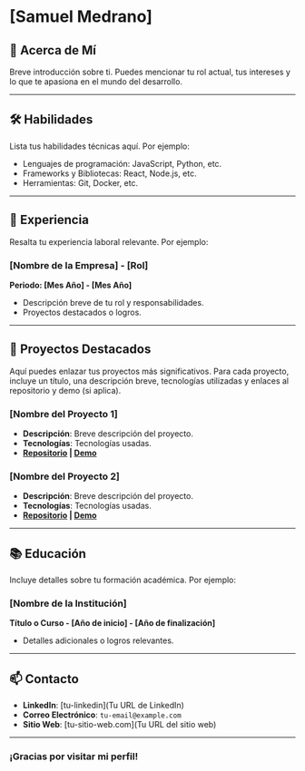 # [Samuel Medrano]

## 👋 Acerca de Mí
Breve introducción sobre ti. Puedes mencionar tu rol actual, tus intereses y lo que te apasiona en el mundo del desarrollo.

---

## 🛠 Habilidades
Lista tus habilidades técnicas aquí. Por ejemplo:
- Lenguajes de programación: JavaScript, Python, etc.
- Frameworks y Bibliotecas: React, Node.js, etc.
- Herramientas: Git, Docker, etc.

---

## 💼 Experiencia
Resalta tu experiencia laboral relevante. Por ejemplo:

### [Nombre de la Empresa] - [Rol]
**Periodo: [Mes Año] - [Mes Año]**
- Descripción breve de tu rol y responsabilidades.
- Proyectos destacados o logros.

---

## 🌟 Proyectos Destacados
Aquí puedes enlazar tus proyectos más significativos. Para cada proyecto, incluye un título, una descripción breve, tecnologías utilizadas y enlaces al repositorio y demo (si aplica).

### [Nombre del Proyecto 1]
- **Descripción**: Breve descripción del proyecto.
- **Tecnologías**: Tecnologías usadas.
- **[Repositorio](link-al-repo) | [Demo](link-al-demo)**

### [Nombre del Proyecto 2]
- **Descripción**: Breve descripción del proyecto.
- **Tecnologías**: Tecnologías usadas.
- **[Repositorio](link-al-repo) | [Demo](link-al-demo)**

---

## 📚 Educación
Incluye detalles sobre tu formación académica. Por ejemplo:

### [Nombre de la Institución]
**Título o Curso - [Año de inicio] - [Año de finalización]**
- Detalles adicionales o logros relevantes.

---

## 📫 Contacto
- **LinkedIn**: [tu-linkedin](Tu URL de LinkedIn)
- **Correo Electrónico**: `tu-email@example.com`
- **Sitio Web**: [tu-sitio-web.com](Tu URL del sitio web)

---

### ¡Gracias por visitar mi perfil!
